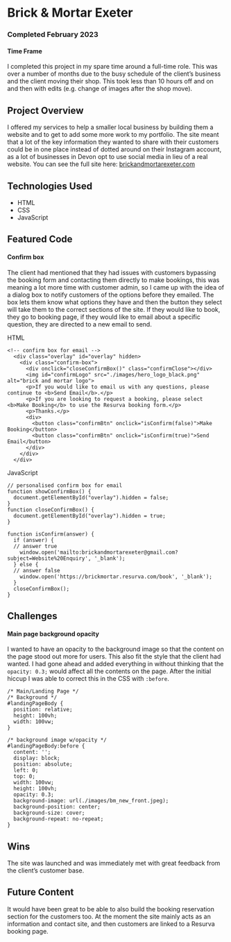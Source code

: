 # Brick & Mortar Exeter

### Completed February 2023
#### Time Frame
I completed this project in my spare time around a full-time role. This was over a number of months due to the busy schedule of the client’s business and the client moving their shop. This took less than 10 hours off and on and then with edits (e.g. change of images after the shop move).

## Project Overview

I offered my services to help a smaller local business by building them a website and to get to add some more work to my portfolio. The site meant that a lot of the key information they wanted to share with their customers could be in one place instead of dotted around on their Instagram account, as a lot of businesses in Devon opt to use social media in lieu of a real website. You can see the full site here: [brickandmortarexeter.com](https://www.brickandmortarexeter.com)

## Technologies Used

* HTML
* CSS
* JavaScript

## Featured Code

#### Confirm box

The client had mentioned that they had issues with customers bypassing the booking form and contacting them directly to make bookings, this was meaning a lot more time with customer admin, so I came up with the idea of a dialog box to notify customers of the options before they emailed. The box lets them know what options they have and then the button they select will take them to the correct sections of the site. If they would like to book, they go to booking page, if they would like to email about a specific question, they are directed to a new email to send.  

HTML
```
<!-- confirm box for email -->
  <div class="overlay" id="overlay" hidden>
    <div class="confirm-box">
      <div onclick="closeConfirmBox()" class="confirmClose"></div>
      <img id="confirmLogo" src="./images/hero_logo_black.png" alt="brick and mortar logo">
      <p>If you would like to email us with any questions, please continue to <b>Send Email</b>.</p>
      <p>If you are looking to request a booking, please select <b>Make Booking</b> to use the Resurva booking form.</p>
      <p>Thanks.</p>
      <div>
        <button class="confirmBtn" onclick="isConfirm(false)">Make Booking</button>
        <button class="confirmBtn" onclick="isConfirm(true)">Send Email</button>
      </div>
    </div>
  </div>
```

JavaScript
```
// personalised confirm box for email
function showConfirmBox() {
  document.getElementById("overlay").hidden = false;
}
function closeConfirmBox() {
  document.getElementById("overlay").hidden = true;
}

function isConfirm(answer) {
  if (answer) {
  // answer true
    window.open('mailto:brickandmortarexeter@gmail.com?subject=Website%20Enquiry', '_blank');
  } else {
  // answer false
    window.open('https://brickmortar.resurva.com/book', '_blank');
  }
  closeConfirmBox();
}
```


## Challenges

#### Main page background opacity

I wanted to have an opacity to the background image so that the content on the page stood out more for users. This also fit the style that the client had wanted. I had gone ahead and added everything in without thinking that the `opacity: 0.3;` would affect all the contents on the page. After the initial hiccup I was able to correct this in the CSS with `:before`.

```
/* Main/Landing Page */
/* Background */
#landingPageBody {
  position: relative;
  height: 100vh;
  width: 100vw;
}

/* background image w/opacity */
#landingPageBody:before {
  content: '';
  display: block;
  position: absolute;
  left: 0;
  top: 0;
  width: 100vw;
  height: 100vh;
  opacity: 0.3;
  background-image: url(./images/bm_new_front.jpeg);
  background-position: center;
  background-size: cover;
  background-repeat: no-repeat;
}
```

## Wins

The site was launched and was immediately met with great feedback from the client’s customer base. 

## Future Content

It would have been great to be able to also build the booking reservation section for the customers too. At the moment the site mainly acts as an information and contact site, and then customers are linked to a Resurva booking page. 
